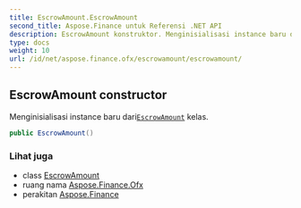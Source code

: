 ```yaml
---
title: EscrowAmount.EscrowAmount
second_title: Aspose.Finance untuk Referensi .NET API
description: EscrowAmount konstruktor. Menginisialisasi instance baru dariEscrowAmount kelas.
type: docs
weight: 10
url: /id/net/aspose.finance.ofx/escrowamount/escrowamount/
---
```

## EscrowAmount constructor

Menginisialisasi instance baru dari[`EscrowAmount`](../) kelas.

```csharp
public EscrowAmount()
```

### Lihat juga

* class [EscrowAmount](../)
* ruang nama [Aspose.Finance.Ofx](../../escrowamount/)
* perakitan [Aspose.Finance](../../../)


